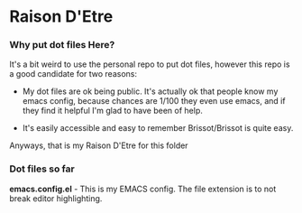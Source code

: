 # Raison D'Etre

### Why put dot files Here?

It's a bit weird to use the personal repo to put dot files, however this repo is a good candidate for two reasons:

- My dot files are ok being public. It's actually ok that people know my emacs config, because chances are 1/100 they even use emacs, and if they find it helpful I'm glad to have been of help.

- It's easily accessible and easy to remember Brissot/Brissot is quite easy.

Anyways, that is my Raison D'Etre for this folder

### Dot files so far

**emacs.config.el** - This is my EMACS config. The file extension is to not
break editor highlighting.
